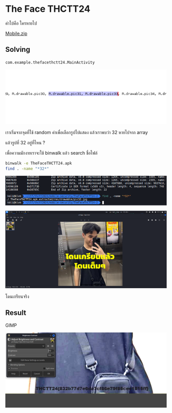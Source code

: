 # The Face THCTT24

คำใบ้คือ ใครหายไป

[Mobile.zip](../../files/Mobile.zip)

## Solving

`com.example.thefacethctt24.MainActivity`

![1.png](../../images/mobile-security/the-face-thctt24/1.png)

เราเริ่มจากจุดที่ใช้ random ค่าเพื่อเลือกรูปไปแสดง แล้วเราพบว่า 32 หายไปจาก array

แล้วรูปที่ 32 อยู่ที่ไหน ?

เพื่อความมักงายเราจะใช้ binwalk แล้ว search ชื่อไฟล์

```sh
binwalk -e TheFaceTHCTT24.apk
find . -name "*32*"
```

![2.png](../../images/mobile-security/the-face-thctt24/2.png)

![3.png](../../images/mobile-security/the-face-thctt24/3.png)

โดนเกรียนจริง

## Result

GIMP

![4.png](../../images/mobile-security/the-face-thctt24/4.png)
